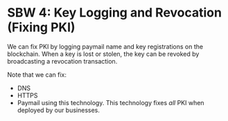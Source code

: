 SBW 4: Key Logging and Revocation (Fixing PKI)
=============================================

We can fix PKI by logging paymail name and key registrations on the blockchain.
When a key is lost or stolen, the key can be revoked by broadcasting a
revocation transaction.

Note that we can fix:
- DNS
- HTTPS
- Paymail
using this technology. This technology fixes *all* PKI when deployed by our
businesses.
